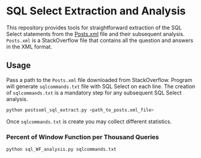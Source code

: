 # SQL Select Extraction and Analysis
This repository provides tools for straightforward extraction of the SQL Select statements from the [Posts.xml](https://archive.org/download/stackexchange/stackoverflow.com-Posts.7z) file and their subsequent analysis. `Posts.xml` is a StackOverflow file that contains all the question and answers in the XML format.

## Usage
Pass a path to the `Posts.xml` file downloaded from StackOverflow. Program will generate `sqlcommands.txt` file with SQL Select on each line. The creation of `sqlcommands.txt` is a mandatory step for any subsequent SQL Select analysis.

```bash
python postsxml_sql_extract.py <path_to_posts.xml_file> 
```

Once `sqlcommands.txt` is create you may collect different statistics.

### Percent of Window Function per Thousand Queries

```bash
python sql_WF_analysis.py sqlcommands.txt
``` 